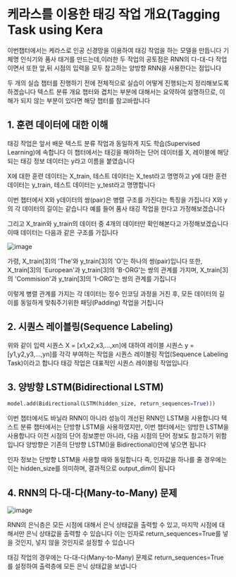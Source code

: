 # 케라스를 이용한 태깅 작업 개요(Tagging Task using Kera

이번챕터에서는 케라스로 인공 신경망을 이용하여 태깅 작업을 하는 모델을 만듭니다 기체명 인식기와 품사 태거를 만드는데,이러한 두 작업의 공토점은 RNN의 다-대-다 작업이면서 또한 앞,뒤 시점의 입력을 모두 참고하는 양방향 RNN을 사용한다는 점입니다 

두 개의 실습 챕터를 진행하기 전에 전체적으로 실습이 어떻게 진행되는지 정리해보도록 하겠습니다
텍스트 분류 개요 챕터와 겹치는 부분에 대해서는 요약하여 설명하므로, 이해가 되지 않는 부분이 있다면 해당 챕터를 참고바랍니다

## 1. 훈련 데이터에 대한 이해

태깅 작업은 앞서 배운 텍스트 분류 작업과 동일하게 지도 학습(Supervised Learning)에 속합니다
이 챕터에서는 태깅을 해야하는 단어 데이터를 X, 레이블에 해당되는 태깅 정보 데이터는 y라고 이름을 붙였습니다

X에 대한 훈련 데이터는 X_train, 테스트 데이터는 X_test라고 명명하고 y에 대한 훈련 데이터는 y_train, 테스트 데이터는 y_test라고 명명합니다

이번 챕터에서 X와 y데이터의 쌍(pair)은 병렬 구조를 가진다는 특징을 가집니다 X와 y의 각 데이터의 길이는 같습니다 예를 들어 품사 태깅 작업을 한다고 가정해보겠습니다

그리고 X_train와 y_train의 데이터 중 4개의 데이터만 확인해본다고 가정해보겠습니다 이때 데이터는 다음과 같은 구조를 가집니다

![image](https://user-images.githubusercontent.com/80239748/143021123-5a0d2e3b-8237-4095-bd95-6ffa025333e5.png)

가령, X_train[3]의 'The'와 y_train[3]의 'O'는 하나의 쌍(pair)입니다 또한, X_train[3]의 'European'과 y_train[3]의 'B-ORG'는 쌍의 관계를 가지며, X_train[3]의 'Commision'과 y_train[3]의 'I-ORG'는 쌍의 관계를 가집니다

이렇게 병렬 관계를 가지는 각 데이터는 정수 인코딩 과정을 거친 후, 모든 데이터의 길이를 동일하게 맞춰주기위한 패딩(Padding) 작업을 거칩니다

## 2. 시퀀스 레이블링(Sequence Labeling)

위와 같이 입력 시퀀스 X = [x1,x2,x3,...,xn]에 대하여 레이블 시퀀스 y = [y1,y2,y3,...,yn]를 각각 부여하는 작업을 시퀀스 레이블링 작업(Sequence Labeling Task)이라고 합니다 
태깅 작업은 대표적인 시퀀스 레이블링 작업입니다 

## 3. 양방향 LSTM(Bidirectional LSTM)

```py
model.add(Bidirectional(LSTM(hidden_size, return_sequences=True)))
```
이번 챕터에서도 바닐라 RNN이 아니라 성능이 개선된 RNN인 LSTM을 사용합니다 텍스트 분류 챕터에서는 단방향 LSTM을 사용하였지만, 이번 챕터에서는 양방한 LSTM을 사용합니다 이전 시점의 단어 정보뿐만 아니라, 다음 시점의 단어 정보도 참고하기 위함입니다 양방향은 기존의 단방향 LSTM()을 Bidirectional()안에 넣으면 됩니다 

인자 정보는 단방향 LSTM을 사용할 때와 동일합니다 즉, 인자값을 하나를 줄 경우에는 이는 hidden_size를 의미하며, 결과적으로 output_dim이 됩니다

## 4. RNN의 다-대-다(Many-to-Many) 문제

![image](https://user-images.githubusercontent.com/80239748/143221316-e3d3d6eb-02bb-4017-9756-a1fecb5507fe.png)

RNN의 은닉층은 모든 시점에 대해서 은닉 상태값을 출력할 수 있고, 마지막 시점에 대해서만 은닉 상태값을 출력할 수 있습니다 이는 인자로 return_sequences=True를 넣을 것인지, 넣지 않을 것인지로 설정할 수 있습니다 

태깅 작업의 경우에는 다-대-다(Many-to-Many) 문제로 return_sequences=True를 설정하여 출력층에 모든 은닉 상태값을 보냅니다










































